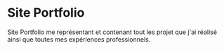 # Site Portfolio

Site Portfolio me représentant et contenant tout les projet que j'ai réalisé ainsi 
que toutes mes expériences professionnels.
